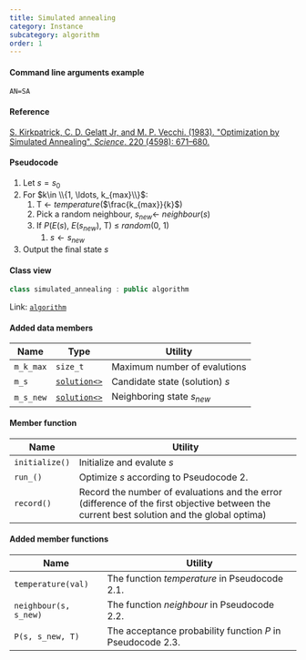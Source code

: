 ```yaml
---
title: Simulated annealing
category: Instance
subcategory: algorithm
order: 1
---
```


#### Command line arguments example

`AN=SA`

#### Reference

[S. Kirkpatrick, C. D. Gelatt Jr, and M. P. Vecchi. (1983).
"Optimization by Simulated Annealing".
*Science*. 220 (4598): 671–680.](https://doi.org/10.1126%2Fscience.220.4598.671)

#### Pseudocode

1. Let $s=s_0$
1. For $k\in \\{1, \ldots, k_{max}\\}$:
	1. T $\gets$ *temperature*($\frac{k_{max}}{k}$)
	1. Pick a random neighbour, $s_{new}\gets$ *neighbour*($s$)
	1. If *P*(*E*($s$), *E*($s_{new}$), T) $\leq$ *random*(0, 1)
		1. $s \gets s_{new}$
1. Output the final state $s$

#### Class view

```c++
class simulated_annealing : public algorithm
```
Link: [``algorithm``](../../../Core/algorithm/algorithm)

#### Added data members

|Name|Type|Utility|
|-|-|-|
|``m_k_max``|``size_t``|Maximum number of evalutions|
|``m_s``|[``solution<>``](../../../Core/algorithm/solution)|Candidate state (solution) $s$ |
|``m_s_new``|[``solution<>``](../../../Core/algorithm/solution)|Neighboring state $s_{new}$|

#### Member function

|Name|Utility|
|-|-|
|``initialize()``|Initialize and evalute $s$|
|``run_()``|Optimize $s$ according to Pseudocode 2.|
|``record()``|Record the number of evaluations and the error (difference of the first objective between the current best solution and the global optima)|

#### Added member functions

|Name|Utility|
|-|-|
|``temperature(val)``|The function *temperature* in Pseudocode 2.1.|
|``neighbour(s, s_new)``|The function *neighbour* in Pseudocode 2.2.|
|``P(s, s_new, T)``|The acceptance probability function *P* in Pseudocode 2.3.|
